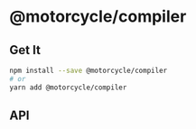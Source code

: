 # @motorcycle/compiler

## Get It
```sh
npm install --save @motorcycle/compiler
# or
yarn add @motorcycle/compiler
```

## API
